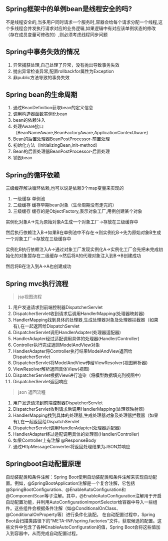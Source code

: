## Spring框架中的单例bean是线程安全的吗?
不是线程安全的,当多用户同时请求一个服务时,容器会给每个请求分配一个线程,这个多线程会并发执行请求对应的业务逻辑,如果逻辑中有对应该单例状态的修改（存在成员变量可修改的）,则必须考虑线程同步问题

## Spring中事务失效的情况
1. 异常捕获处理,自己处理了异常，没有抛出导致事务失效
2. 抛出异常检查异常,配置rollbackfor属性为Exception
3. 非public方法导致的事务失效

## Spring bean的生命周期
1. 通过BeanDefinition获取bean的定义信息
2. 调用构造器函数实例化bean
3. bean的依赖注入
4. 处理Aware接口（BeanNameAware,BeanFactoryAware,ApplicationContextAware）
5. Bean的后置处理器BeanPostProcessor-前置处理
6. 初始化方法（InitializingBean,init-method）
7. Bean的后置处理器BeanPostProcessor-后置处理
8. 销毁bean

## Spring的循环依赖
三级缓存解决循环依赖,也可以说是依赖3个map变量来实现的

1. 一级缓存 单例池
2. 二级缓存 缓存早期bean对象（生命周期没有走完的）
3. 三级缓存 缓存的是ObjectFactory,表示对象工厂,用例创建某个对象


实例化对象A->先为原始对象A生成一个对象工厂->存放在三级缓存中

然后执行依赖注入B->如果B在单例池中不存在->则实例化B->先为原始对象B生成一个对象工厂->存放在三级缓存中

实例化B执行依赖注入A->通过对象工厂发现实例化A->实例化工厂会先把未完成初始化的对象暂存在二级缓存->然后将A的代理对象注入到B->B创建成功

然后将B在注入到A->A也创建成功

## Spring mvc执行流程
> jsp视图流程
1. 用户发送请求到前端控制器DispatcherServlet
2. DispatcherServlet收到请求后调用HandlerMapping(处理器映射器)
3. HandlerMapping找到具体的处理器,生成处理器对象及处理器拦截器（如果有),在一起返回给DispatchServlet
4. DispatcherServlet调用HandlerAdapter(处理器适配器)
5. HandlerAdapter经过适配调用具体的处理器(Handler/Controller)
6. Controller执行完成返回ModelAndView对象
7. HandlerAdapter将Controller执行结果ModelAndView返回给DispatcherServlet
8. DispatcherServlet将ModelAndView传给ViewResolver(视图解析器)
9. ViewResolver解析返回具体View(视图)
10. DispatcherServlet根据View进行渲染（将模型数据填充到视图中）
11. DispatcherServlet返回响应

> json 返回流程
1. 用户发送请求到前端控制器DispatcherServlet
2. DispatcherServlet收到请求后调用HandlerMapping(处理器映射器)
3. HandlerMapping找到具体的处理器,生成处理器对象及处理器拦截器（如果有),在一起返回给DispatchServlet
4. DispatcherServlet调用HandlerAdapter(处理器适配器)
5. HandlerAdapter经过适配调用具体的处理器(Handler/Controller)
6. 如果Controller上有注解 @ResponseBody
7. 通过HttpMessageConverter将返回处理结果为JSON并响应

## Springboot自动配置原理
自动装配类和条件注解：Spring Boot使用自动装配类和条件注解来实现自动配置。例如，@SpringBootApplication注解是一个复合注解，它包括@SpringBootConfiguration、@EnableAutoConfiguration和@ComponentScan等子注解。其中，@EnableAutoConfiguration注解用于开启自动配置功能，并利用AutoConfigurationImportSelector给容器中导入一些组件。这些组件会根据条件注解（如@ConditionalOnClass、@ConditionalOnProperty等）进行条件化装配。
在自动配置过程中，Spring Boot会扫描类路径下的“META-INF/spring.factories”文件，获取候选的配置。这些文件中包含了各种EnableAutoConfiguration的值，Spring Boot会将这些值加入到容器中，从而完成自动配置过程。